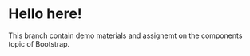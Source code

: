 # Hello here!

This branch contain demo materials and assignemt on the components topic of Bootstrap.
